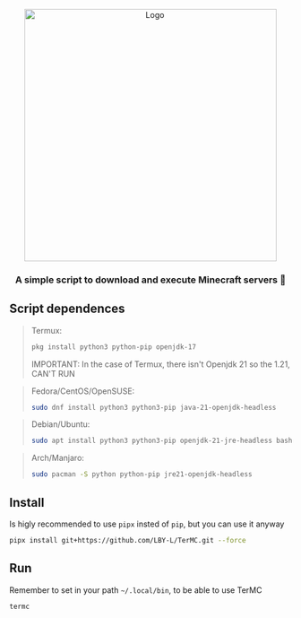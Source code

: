 <p align="center"><a href="https://github.com/LBY-L/TerMC"><img src="https://github.com/user-attachments/assets/a90c8c78-f223-4922-90f8-c6cb5b049722" alt="Logo" height="450"/></a></p>

<h3 align="center">A simple script to download and execute Minecraft servers 🎇</h3>


## Script dependences

> Termux:
> ```bash
> pkg install python3 python-pip openjdk-17
> ```
> IMPORTANT: In the case of Termux, there isn't Openjdk 21 so the 1.21, CAN'T RUN

> Fedora/CentOS/OpenSUSE:
> ```bash
> sudo dnf install python3 python3-pip java-21-openjdk-headless
> ```

> Debian/Ubuntu:
> ```bash
> sudo apt install python3 python3-pip openjdk-21-jre-headless bash
> ```

> Arch/Manjaro:
> ```bash
> sudo pacman -S python python-pip jre21-openjdk-headless
> ```

## Install
Is higly recommended to use `pipx` insted of `pip`, but you can use it anyway
```bash
pipx install git+https://github.com/LBY-L/TerMC.git --force
```

## Run
Remember to set in your path `~/.local/bin`, to be able to use TerMC
```bash
termc
```
